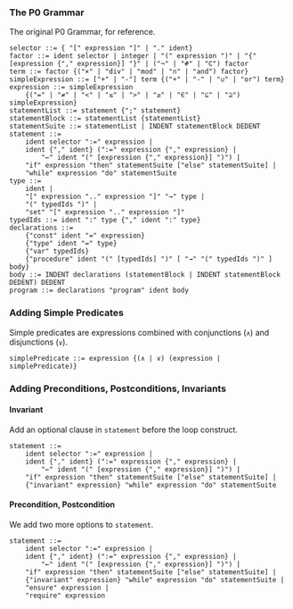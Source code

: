 ### The P0 Grammar
The original P0 Grammar, for reference.
```
selector ::= { "[" expression "]" | "." ident}
factor ::= ident selector | integer | "(" expression ")" | "{" [expression {"," expression}] "}" | ("¬" | "#" | "∁") factor
term ::= factor {("×" | "div" | "mod" | "∩" | "and") factor}
simpleExpression ::= ["+" | "-"] term {("+" | "-" | "∪" | "or") term}
expression ::= simpleExpression
    {("=" | "≠" | "<" | "≤" | ">" | "≥" | "∈" | "⊆" | "⊇") simpleExpression}
statementList ::= statement {";" statement}
statementBlock ::= statementList {statementList}
statementSuite ::= statementList | INDENT statementBlock DEDENT
statement ::=
    ident selector ":=" expression |
    ident {"," ident} (":=" expression {"," expression} |
        "←" ident "(" [expression {"," expression}] ")") |
    "if" expression "then" statementSuite ["else" statementSuite] |
    "while" expression "do" statementSuite
type ::=
    ident |
    "[" expression ".." expression "]" "→" type |
    "(" typedIds ")" |
    "set" "[" expression ".." expression "]"
typedIds ::= ident ":" type {"," ident ":" type}
declarations ::= 
    {"const" ident "=" expression}
    {"type" ident "=" type}
    {"var" typedIds}
    {"procedure" ident "(" [typedIds] ")" [ "→" "(" typedIds ")" ] body}
body ::= INDENT declarations (statementBlock | INDENT statementBlock DEDENT) DEDENT
program ::= declarations "program" ident body
```

### Adding Simple Predicates
Simple predicates are expressions combined with conjunctions (`∧`) and disjunctions (`∨`).

```
simplePredicate ::= expression {(∧ | ∨) (expression | simplePredicate)}
```

### Adding Preconditions, Postconditions, Invariants
#### Invariant
Add an optional clause in `statement` before the loop construct.
```
statement ::=
    ident selector ":=" expression |
    ident {"," ident} (":=" expression {"," expression} |
        "←" ident "(" [expression {"," expression}] ")") |
    "if" expression "then" statementSuite ["else" statementSuite] |
    {"invariant" expression} "while" expression "do" statementSuite
```

#### Precondition, Postcondition
We add two more options to `statement`.
```
statement ::=
    ident selector ":=" expression |
    ident {"," ident} (":=" expression {"," expression} |
        "←" ident "(" [expression {"," expression}] ")") |
    "if" expression "then" statementSuite ["else" statementSuite] |
    {"invariant" expression} "while" expression "do" statementSuite |
    "ensure" expression |
    "require" expression
```